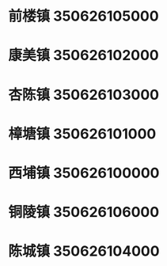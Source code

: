 # 前楼镇 350626105000
# 康美镇 350626102000
# 杏陈镇 350626103000
# 樟塘镇 350626101000
# 西埔镇 350626100000
# 铜陵镇 350626106000
# 陈城镇 350626104000
